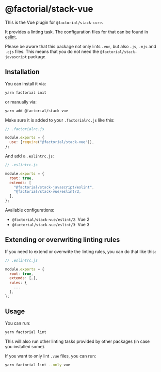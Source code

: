 # @factorial/stack-vue

This is the Vue plugin for `@factorial/stack-core`.

It provides a linting task. The configuration files for that can be found in [eslint](eslint).

Please be aware that this package not only lints `.vue`, but also `.js`, `.mjs` and `.cjs` files. This means that you do not need the `@factorial/stack-javascript` package.

## Installation

You can install it via:

```bash
yarn factorial init
```

or manually via:

```bash
yarn add @factorial/stack-vue
```

Make sure it is added to your `.factorialrc.js` like this:

```js
// .factorialrc.js

module.exports = {
  use: [require("@factorial/stack-vue")],
};
```

And add a `.eslintrc.js`:

```js
// .eslintrc.js

module.exports = {
  root: true,
  extends: [
    "@factorial/stack-javascript/eslint",
    "@factorial/stack-vue/eslint/3,
  ],
};
```

Available configurations:

- `@factorial/stack-vue/eslint/2`: Vue 2
- `@factorial/stack-vue/eslint/3`: Vue 3

## Extending or overwriting linting rules

If you need to extend or overwrite the linting rules, you can do that like this:

```js
// .eslintrc.js

module.exports = {
  root: true,
  extends: […],
  rules: {
    ...
  },
};
```

## Usage

You can run:

```bash
yarn factorial lint
```

This will also run other linting tasks provided by other packages (in case you installed some).

If you want to only lint `.vue` files, you can run:

```bash
yarn factorial lint --only vue
```
